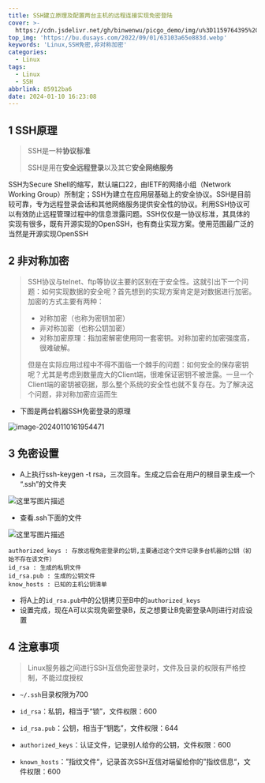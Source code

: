 ```yaml
---
title: SSH建立原理及配置两台主机的远程连接实现免密登陆
cover: >-
  https://cdn.jsdelivr.net/gh/binwenwu/picgo_demo/img/u%3D1159764395%2C3385530698%26fm%3D253%26fmt%3Dauto%26app%3D138%26f%3DJPEG
top_img: 'https://bu.dusays.com/2022/09/01/63103a65e883d.webp'
keywords: 'Linux,SSH免密,非对称加密'
categories:
  - Linux
tags:
  - Linux
  - SSH
abbrlink: 85912ba6
date: 2024-01-10 16:23:08
---
```


## 1 SSH原理

> SSH是一种**协议标准**
>
> SSH是用在**安全远程登录**以及其它**安全网络服务**

SSH为Secure Shell的缩写，默认端口22，由IETF的网络小组（Network Working Group）所制定；SSH为建立在应用层基础上的安全协议。SSH是目前较可靠，专为远程登录会话和其他网络服务提供安全性的协议。利用SSH协议可以有效防止远程管理过程中的信息泄露问题。SSH仅仅是一协议标准，其具体的实现有很多，既有开源实现的OpenSSH，也有商业实现方案。使用范围最广泛的当然是开源实现OpenSSH


## 2 非对称加密

>SSH协议与telnet、ftp等协议主要的区别在于安全性。这就引出下一个问题：如何实现数据的安全呢？首先想到的实现方案肯定是对数据进行加密。加密的方式主要有两种：
>
>- 对称加密（也称为密钥加密）
>- 非对称加密（也称公钥加密）
>- 对称加密原理：指加密解密使用同一套密钥。对称加密的加密强度高，很难破解。
>
>但是在实际应用过程中不得不面临一个棘手的问题：如何安全的保存密钥呢？尤其是考虑到数量庞大的Client端，很难保证密钥不被泄露。一旦一个Client端的密钥被窃据，那么整个系统的安全性也就不复存在。为了解决这个问题，非对称加密应运而生

- 下图是两台机器SSH免密登录的原理

![image-20240110161954471](https://cdn.jsdelivr.net/gh/binwenwu/picgo_demo/img/image-20240110161954471.png)



## 3 免密设置

- A上执行ssh-keygen -t rsa，三次回车。生成之后会在用户的根目录生成一个 “.ssh”的文件夹

![这里写图片描述](https://cdn.jsdelivr.net/gh/binwenwu/picgo_demo/img/70-20240110162125966.png)

- 查看.ssh下面的文件

![这里写图片描述](https://cdn.jsdelivr.net/gh/binwenwu/picgo_demo/img/70.png)

```TEXT
authorized_keys : 存放远程免密登录的公钥,主要通过这个文件记录多台机器的公钥（初始不存在该文件） 
id_rsa : 生成的私钥文件 
id_rsa.pub : 生成的公钥文件
know_hosts : 已知的主机公钥清单
```

- 将A上的`id_rsa.pub`中的公钥拷贝至B中的`authorized_keys`
- 设置完成，现在A可以实现免密登录B，反之想要让B免密登录A则进行对应设置



## 4 注意事项

> Linux服务器之间进行SSH互信免密登录时，文件及目录的权限有严格控制，不能过度授权

- `~/.ssh`目录权限为700
- `id_rsa`：私钥，相当于“锁”，文件权限：600
- `id_rsa.pub`：公钥，相当于“钥匙”，文件权限：644
- `authorized_keys`：认证文件，记录别人给你的公钥，文件权限：600

- `known_hosts`：”指纹文件“，记录首次SSH互信对端留给你的”指纹信息“，文件权限：600


